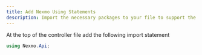 ```yaml
---
title: Add Nexmo Using Statements
description: Import the necessary packages to your file to support the Nexmo Functionality.
---
```


At the top of the controller file add the following import statement

```csharp
using Nexmo.Api;
```
